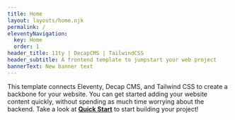 ```yaml
---
title: Home
layout: layouts/home.njk
permalink: /
eleventyNavigation:
  key: Home
  order: 1
header_title: 11ty | DecapCMS | TailwindCSS
header_subtitle: A frontend template to jumpstart your web project
bannerText: New banner text
---
```



This template connects Eleventy, Decap CMS, and Tailwind CSS to create a backbone for your website. You can get started adding your website content quickly, without spending as much time worrying about the backend. Take a look at **[Quick Start](https://11ty-decap-starter.kind.systems/quickstart)** to start building your project!
